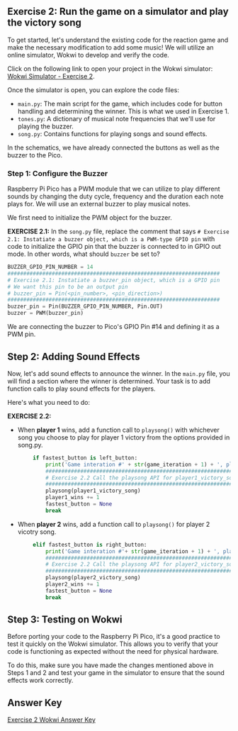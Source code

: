 ## Exercise 2: Run the game on a simulator and play the victory song

To get started, let's understand the existing code for the reaction game and make the necessary modification to add some music! We will utilize an online simulator, Wokwi to develop and verify the code.

Click on the following link to open your project in the Wokwi simulator: [Wokwi Simulator - Exercise 2](https://wokwi.com/projects/376446541077468161).

Once the simulator is open, you can explore the code files:

- `main.py`: The main script for the game, which includes code for button handling and determining the winner. This is what we used in Exercise 1. 
- `tones.py`: A dictionary of musical note frequencies that we'll use for playing the buzzer.
- `song.py`: Contains functions for playing songs and sound effects.

In the schematics, we have already connected the buttons as well as the buzzer to the Pico.

### Step 1: Configure the Buzzer
Raspberry Pi Pico has a PWM module that we can utilize to play different sounds by changing the duty cycle, frequency and the duration each note plays for. We will use an external buzzer to play musical notes. 

We first need to initialize the PWM object for the buzzer.

**EXERCISE 2.1:**
In the `song.py` file, replace the comment that says `# Exercise 2.1: Instatiate a buzzer object, which is a PWM-type GPIO pin` with code to initialize the GPIO pin that the buzzer is connected to in GPIO out mode. In other words, what should `buzzer` be set to? 

```python
BUZZER_GPIO_PIN_NUMBER = 14
###################################################################
# Exercise 2.1: Instatiate a buzzer_pin object, which is a GPIO pin
# We want this pin to be an output pin
# buzzer_pin = Pin(<pin_number>, <pin_direction>)
###################################################################
buzzer_pin = Pin(BUZZER_GPIO_PIN_NUMBER, Pin.OUT)
buzzer = PWM(buzzer_pin)
```

We are connecting the buzzer to Pico's GPIO Pin #14 and defining it as a PWM pin.

## Step 2: Adding Sound Effects

Now, let's add sound effects to announce the winner. In the `main.py` file, you will find a section where the winner is determined. Your task is to add function calls to play sound effects for the players.

Here's what you need to do:

**EXERCISE 2.2:**
- When **player 1** wins, add a function call to `playsong()` with whichever song you choose to play for player 1 victory from the options provided in song.py.
  
``` python
        if fastest_button is left_button:
            print('Game interation #' + str(game_iteration + 1) + ', player 1 won')
            ###################################################################
            # Exercise 2.2 Call the playsong API for player1_victory_song
            ###################################################################
            playsong(player1_victory_song)
            player1_wins += 1
            fastest_button = None
            break
```

- When **player 2** wins, add a function call to `playsong()` for player 2 vicotry song.

``` python
        elif fastest_button is right_button:
            print('Game interation #'+ str(game_iteration + 1) + ', player 2 won')
            ###################################################################
            # Exercise 2.2 Call the playsong API for player2_victory_song
            ###################################################################
            playsong(player2_victory_song)
            player2_wins += 1
            fastest_button = None
            break
```


## Step 3: Testing on Wokwi

Before porting your code to the Raspberry Pi Pico, it's a good practice to test it quickly on the Wokwi simulator. This allows you to verify that your code is functioning as expected without the need for physical hardware.

To do this, make sure you have made the changes mentioned above in Steps 1 and 2 and test your game in the simulator to ensure that the sound effects work correctly.

## Answer Key

[Exercise 2 Wokwi Answer Key](https://wokwi.com/projects/376446850109623297)
